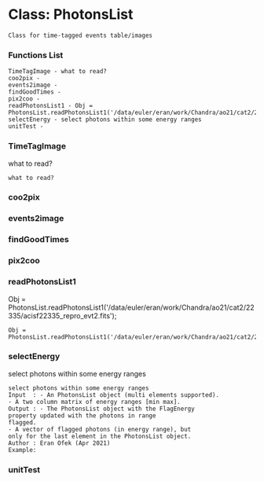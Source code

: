 # Class: PhotonsList



    
    Class for time-tagged events table/images  
      
      
      

### Functions List

    TimeTagImage - what to read?
    coo2pix - 
    events2image - 
    findGoodTimes - 
    pix2coo - 
    readPhotonsList1 - Obj = PhotonsList.readPhotonsList1('/data/euler/eran/work/Chandra/ao21/cat2/22335/acisf22335_repro_evt2.fits');
    selectEnergy - select photons within some energy ranges
    unitTest - 

### TimeTagImage

what to read?


    
    what to read?  
      


### coo2pix




    
      


### events2image




    
      
      
      


### findGoodTimes




    
      
      


### pix2coo




    
      


### readPhotonsList1

Obj = PhotonsList.readPhotonsList1('/data/euler/eran/work/Chandra/ao21/cat2/22335/acisf22335_repro_evt2.fits');


    
      
    Obj = PhotonsList.readPhotonsList1('/data/euler/eran/work/Chandra/ao21/cat2/22335/acisf22335_repro_evt2.fits');  
      


### selectEnergy

select photons within some energy ranges


    
    select photons within some energy ranges  
    Input  : - An PhotonsList object (multi elements supported).  
    - A two column matrix of energy ranges [min max].  
    Output : - The PhotonsList object with the FlagEnergy  
    property updated with the photons in range  
    flagged.  
    - A vector of flagged photons (in energy range), but  
    only for the last element in the PhotonsList object.  
    Author : Eran Ofek (Apr 2021)  
    Example:  
      


### unitTest




    
      


